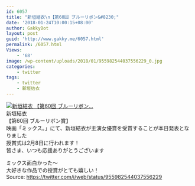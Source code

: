```yaml
---
id: 6057
title: "新垣結衣\n【第60回 ブルーリボン&#8230;"
date: '2018-01-24T10:00:15+08:00'
author: GakkyBot
layout: post
guid: 'http://www.gakky.me/6057.html'
permalink: /6057.html
Views:
    - '68'
image: /wp-content/uploads/2018/01/955982544037556229_0.jpg
categories:
    - twitter
tags:
    - twitter
    - 新垣结衣
---
```


[![新垣結衣
【第60回 ブルーリボン...](http://www.yui-aragaki.org/wp-content/uploads/2018/01/955982544037556229_0.jpg)](http://www.yui-aragaki.org/wp-content/uploads/2018/01/955982544037556229_0.jpg)  
新垣結衣  
【第60回 ブルーリボン賞】  
映画「ミックス。」にて、新垣結衣が主演女優賞を受賞することが本日発表となりました  
授賞式は2月8日に行われます！  
皆さま、いつも応援ありがとうございます

ミックス面白かった〜  
大好きな作品での授賞がとても嬉しい！  
Source: <https://twitter.com/i/web/status/955982544037556229>